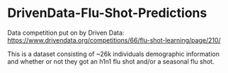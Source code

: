 # DrivenData-Flu-Shot-Predictions

Data competition put on by Driven Data:  https://www.drivendata.org/competitions/66/flu-shot-learning/page/210/

This is a dataset consisting of ~26k individuals demographic information and whether or not they got an h1n1 flu shot and/or a seasonal flu shot.  
